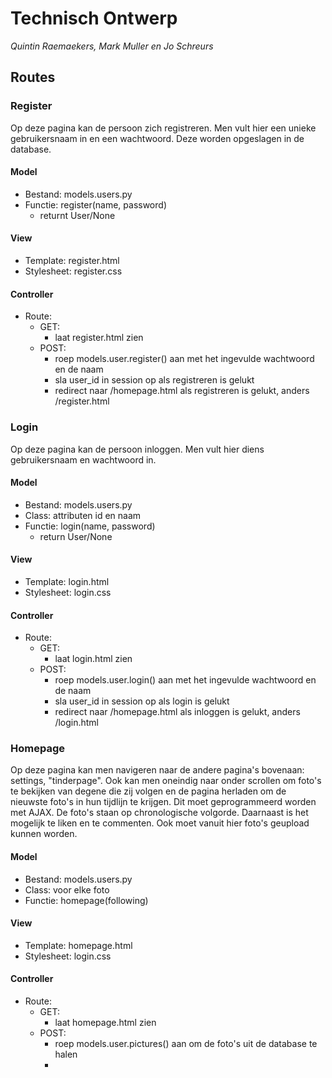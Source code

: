 # Technisch Ontwerp 
*Quintin Raemaekers, Mark Muller en Jo Schreurs*

## Routes
### Register
Op deze pagina kan de persoon zich registreren. Men vult hier een unieke gebruikersnaam in en een wachtwoord. Deze worden opgeslagen in de database.
#### Model
- Bestand: models.users.py
- Functie: register(name, password)
    - returnt User/None
#### View
- Template: register.html
- Stylesheet: register.css
#### Controller
- Route: 
    - GET: 
        - laat register.html zien
    - POST:
        - roep models.user.register() aan met het ingevulde wachtwoord en de naam
        - sla user_id in session op als registreren is gelukt
        - redirect naar /homepage.html als registreren is gelukt, anders /register.html

### Login
Op deze pagina kan de persoon inloggen. Men vult hier diens gebruikersnaam en wachtwoord in.
#### Model
- Bestand: models.users.py
- Class: attributen id en naam
- Functie: login(name, password)
    - return User/None
#### View
- Template: login.html
- Stylesheet: login.css
#### Controller
- Route:
    - GET:
        - laat login.html zien
    - POST:
        - roep models.user.login() aan met het ingevulde wachtwoord en de naam
        - sla user_id in session op als login is gelukt
        - redirect naar /homepage.html als inloggen is gelukt, anders /login.html

### Homepage
Op deze pagina kan men navigeren naar de andere pagina's bovenaan: settings, "tinderpage". Ook kan men oneindig naar onder scrollen om foto's te bekijken van degene die zij volgen en de pagina herladen om de nieuwste foto's in hun tijdlijn te krijgen. Dit moet geprogrammeerd worden met AJAX. De foto's staan op chronologische volgorde. Daarnaast is het mogelijk te liken en te commenten. Ook moet vanuit hier foto's geupload kunnen worden.
#### Model
- Bestand: models.users.py
- Class: voor elke foto
- Functie: homepage(following)
#### View
- Template: homepage.html
- Stylesheet: login.css
#### Controller
- Route:
    - GET:
        - laat homepage.html zien
    - POST:
        - roep models.user.pictures() aan om de foto's uit de database te halen
        - 



